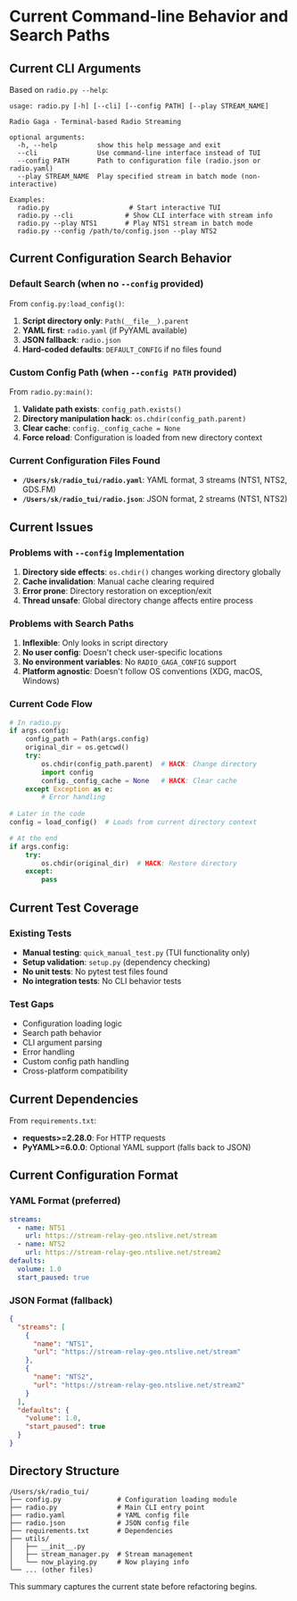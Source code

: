 # Current Command-line Behavior and Search Paths

## Current CLI Arguments

Based on `radio.py --help`:

```
usage: radio.py [-h] [--cli] [--config PATH] [--play STREAM_NAME]

Radio Gaga - Terminal-based Radio Streaming

optional arguments:
  -h, --help          show this help message and exit
  --cli               Use command-line interface instead of TUI
  --config PATH       Path to configuration file (radio.json or radio.yaml)
  --play STREAM_NAME  Play specified stream in batch mode (non-interactive)

Examples:
  radio.py                    # Start interactive TUI
  radio.py --cli             # Show CLI interface with stream info
  radio.py --play NTS1       # Play NTS1 stream in batch mode
  radio.py --config /path/to/config.json --play NTS2
```

## Current Configuration Search Behavior

### Default Search (when no `--config` provided)
From `config.py:load_config()`:

1. **Script directory only**: `Path(__file__).parent`
2. **YAML first**: `radio.yaml` (if PyYAML available)
3. **JSON fallback**: `radio.json`
4. **Hard-coded defaults**: `DEFAULT_CONFIG` if no files found

### Custom Config Path (when `--config PATH` provided)
From `radio.py:main()`:

1. **Validate path exists**: `config_path.exists()`
2. **Directory manipulation hack**: `os.chdir(config_path.parent)`
3. **Clear cache**: `config._config_cache = None`
4. **Force reload**: Configuration is loaded from new directory context

### Current Configuration Files Found

- **`/Users/sk/radio_tui/radio.yaml`**: YAML format, 3 streams (NTS1, NTS2, GDS.FM)
- **`/Users/sk/radio_tui/radio.json`**: JSON format, 2 streams (NTS1, NTS2)

## Current Issues

### Problems with `--config` Implementation

1. **Directory side effects**: `os.chdir()` changes working directory globally
2. **Cache invalidation**: Manual cache clearing required
3. **Error prone**: Directory restoration on exception/exit
4. **Thread unsafe**: Global directory change affects entire process

### Problems with Search Paths

1. **Inflexible**: Only looks in script directory
2. **No user config**: Doesn't check user-specific locations
3. **No environment variables**: No `RADIO_GAGA_CONFIG` support
4. **Platform agnostic**: Doesn't follow OS conventions (XDG, macOS, Windows)

### Current Code Flow

```python
# In radio.py
if args.config:
    config_path = Path(args.config)
    original_dir = os.getcwd()
    try:
        os.chdir(config_path.parent)  # HACK: Change directory
        import config
        config._config_cache = None   # HACK: Clear cache
    except Exception as e:
        # Error handling
        
# Later in the code
config = load_config()  # Loads from current directory context

# At the end
if args.config:
    try:
        os.chdir(original_dir)  # HACK: Restore directory
    except:
        pass
```

## Current Test Coverage

### Existing Tests
- **Manual testing**: `quick_manual_test.py` (TUI functionality only)
- **Setup validation**: `setup.py` (dependency checking)
- **No unit tests**: No pytest test files found
- **No integration tests**: No CLI behavior tests

### Test Gaps
- Configuration loading logic
- Search path behavior
- CLI argument parsing
- Error handling
- Custom config path handling
- Cross-platform compatibility

## Current Dependencies

From `requirements.txt`:
- **requests>=2.28.0**: For HTTP requests
- **PyYAML>=6.0.0**: Optional YAML support (falls back to JSON)

## Current Configuration Format

### YAML Format (preferred)
```yaml
streams:
  - name: NTS1
    url: https://stream-relay-geo.ntslive.net/stream
  - name: NTS2
    url: https://stream-relay-geo.ntslive.net/stream2
defaults:
  volume: 1.0
  start_paused: true
```

### JSON Format (fallback)
```json
{
  "streams": [
    {
      "name": "NTS1",
      "url": "https://stream-relay-geo.ntslive.net/stream"
    },
    {
      "name": "NTS2",
      "url": "https://stream-relay-geo.ntslive.net/stream2"
    }
  ],
  "defaults": {
    "volume": 1.0,
    "start_paused": true
  }
}
```

## Directory Structure

```
/Users/sk/radio_tui/
├── config.py              # Configuration loading module
├── radio.py               # Main CLI entry point
├── radio.yaml             # YAML config file
├── radio.json             # JSON config file
├── requirements.txt       # Dependencies
├── utils/
│   ├── __init__.py
│   ├── stream_manager.py  # Stream management
│   └── now_playing.py     # Now playing info
└── ... (other files)
```

This summary captures the current state before refactoring begins.
